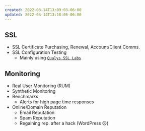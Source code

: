 ```yaml
---
created: 2022-03-14T13:09:03-06:00
updated: 2022-03-14T13:18:06-06:00
---
```




## SSL
- SSL Certificate Purchasing, Renewal, Account/Client Comms.
- SSL Configuration Testing
	- Mainly using [`Qualys SSL Labs`](https://www.ssllabs.com/ssltest/)

## Monitoring
- Real User Monitoring (RUM)
- Synthetic Monitoring
- Benchmarks
	- Alerts for high page time responses
- Online/Domain Reputation
	- Email Reputation
	- Spam Reputation
	- Regaining rep. after a hack (WordPress 😠)


